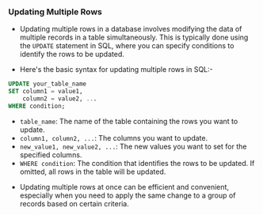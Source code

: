 ### Updating Multiple Rows

- Updating multiple rows in a database involves modifying the data of multiple records in a table simultaneously. This is typically done using the `UPDATE` statement in SQL, where you can specify conditions to identify the rows to be updated.

- Here's the basic syntax for updating multiple rows in SQL:-

```sql
UPDATE your_table_name
SET column1 = value1,
    column2 = value2, ...
WHERE condition;
```

* `table_name`: The name of the table containing the rows you want to update.
* `column1, column2, ...`: The columns you want to update.
* `new_value1, new_value2, ...`: The new values you want to set for the specified columns.
* `WHERE condition`: The condition that identifies the rows to be updated. If omitted, all rows in the table will be updated.

- Updating multiple rows at once can be efficient and convenient, especially when you need to apply the same change to a group of records based on certain criteria.
